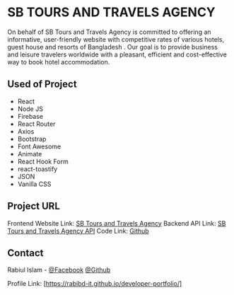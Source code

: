 # SB TOURS AND TRAVELS AGENCY

On behalf of SB Tours and Travels Agency is committed to offering an informative, user-friendly website with competitive rates of various hotels, guest house and resorts of Bangladesh . Our goal is to provide business and leisure travelers worldwide with a pleasant, efficient and cost-effective way to book hotel accommodation.

## Used of Project

- React
- Node JS
- Firebase
- React Router
- Axios
- Bootstrap
- Font Awesome
- Animate
- React Hook Form
- react-toastify
- JSON
- Vanilla CSS

<!-- PROJECT URL -->

## Project URL

Frontend Website Link: [SB Tours and Travels Agency](https://sb-tours-and-travels-agency.web.app/)
Backend API Link: [SB Tours and Travels Agency API](https://afternoon-island-48419.herokuapp.com/)
Code Link: [Github](https://github.com/programming-hero-web-course1/tourism-or-delivery-website-client-side-rabibd-it)

<!-- CONTACT -->

## Contact

Rabiul Islam -
[@Facebook](https://facebook.com/robi.tpi)
[@Github](https://github.com/rabibd-it)

Profile Link: [https://rabibd-it.github.io/developer-portfolio/]
